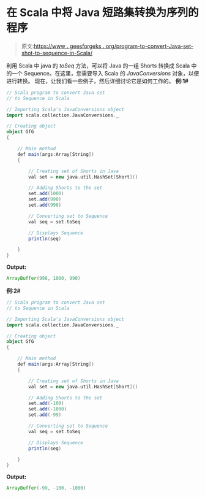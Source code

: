 # 在 Scala 中将 Java 短路集转换为序列的程序

> 原文:[https://www . geesforgeks . org/program-to-convert-Java-set-shot-to-sequence-in-Scala/](https://www.geeksforgeeks.org/program-to-convert-java-set-of-shorts-to-sequence-in-scala/)

利用 Scala 中 java 的 *toSeq* 方法，可以将 Java 的一组 Shorts 转换成 Scala 中的一个 Sequence。在这里，您需要导入 Scala 的 *JavaConversions* 对象，以便进行转换。
现在，让我们看一些例子，然后详细讨论它是如何工作的。
**例:1#**

```scala
// Scala program to convert Java set 
// to Sequence in Scala

// Importing Scala's JavaConversions object
import scala.collection.JavaConversions._

// Creating object
object GfG
{ 

    // Main method
    def main(args:Array[String])
    {

        // Creating set of Shorts in Java
        val set = new java.util.HashSet[Short]()

        // Adding Shorts to the set
        set.add(1000)
        set.add(990)
        set.add(998)

        // Converting set to Sequence 
        val seq = set.toSeq

        // Displays Sequence 
        println(seq)

    }
}
```

**Output:**

```scala
ArrayBuffer(998, 1000, 990)

```

**例:2#**

```scala
// Scala program to convert Java set 
// to Sequence in Scala

// Importing Scala's JavaConversions object
import scala.collection.JavaConversions._

// Creating object
object GfG
{ 

    // Main method
    def main(args:Array[String])
    {

        // Creating set of Shorts in Java
        val set = new java.util.HashSet[Short]()

        // Adding Shorts to the set
        set.add(-100)
        set.add(-1000)
        set.add(-99)

        // Converting set to Sequence 
        val seq = set.toSeq

        // Displays Sequence 
        println(seq)

    }
}
```

**Output:**

```scala
ArrayBuffer(-99, -100, -1000)

```